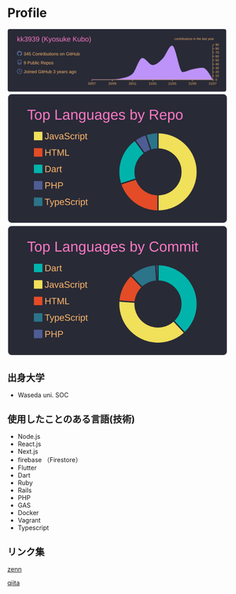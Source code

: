 # Profile


[![](https://raw.githubusercontent.com/kk3939/kk3939/main/profile-summary-card-output/dracula/0-profile-details.svg)](https://github.com/vn7n24fzkq/github-profile-summary-cards)
[![](https://raw.githubusercontent.com/kk3939/kk3939/main/profile-summary-card-output/dracula/1-repos-per-language.svg)](https://github.com/vn7n24fzkq/github-profile-summary-cards)
[![](https://raw.githubusercontent.com/kk3939/kk3939/main/profile-summary-card-output/dracula/2-most-commit-language.svg)](https://github.com/vn7n24fzkq/github-profile-summary-cards)


## 出身大学
- Waseda uni. SOC

## 使用したことのある言語(技術)

- Node.js 
- React.js
- Next.js 
- firebase （Firestore）
- Flutter 
- Dart 
- Ruby 
- Rails 
- PHP 
- GAS
- Docker
- Vagrant
- Typescript

## リンク集

[zenn](https://zenn.dev/kyo9bo)

[qiita](https://qiita.com/kyo51310)

